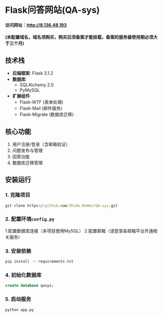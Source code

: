 # Flask问答网站(QA-sys)

#### 访问网址：http://8.136.48.193
#### (未配置域名，域名须购买，购买后须备案才能挂载，备案的服务器使用期必须大于三个月)

## 技术栈
- **后端框架**: Flask 3.1.2
- **数据库**: 
  - SQLAlchemy 2.0
  - PyMySQL
- **扩展组件**:
  - Flask-WTF (表单处理)
  - Flask-Mail (邮件服务)
  - Flask-Migrate (数据库迁移)

## 核心功能
1. 用户注册/登录（含邮箱验证）
2. 问题发布与管理
3. 回答功能
4. 数据库迁移管理

## 安装运行
### 1. 克隆项目
```cmd
git clone https://github.com/ZhiAo-BoWen/QA-sys.git
```
### 2. 配置环境`config.py`
1.配置数据库连接（本项目使用MySQL）
2.配置邮箱（请登录各邮箱平台开通相关服务）
### 3. 安装依赖
```cmd
pip install -r requirements.txt
```
### 4. 初始化数据库
```SQL
create database qasys;
```
### 5. 启动服务
```cmd
python app.py
```
